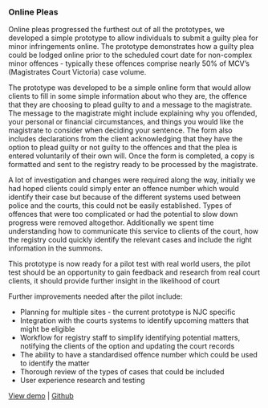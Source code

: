 ### Online Pleas
Online pleas progressed the furthest out of all the prototypes, we developed a simple prototype to allow individuals to submit a guilty plea for minor infringements online. The prototype demonstrates how a guilty plea could be lodged online prior to the scheduled court date for non-complex minor offences - typically these offences comprise nearly 50% of MCV’s (Magistrates Court Victoria) case volume.

The prototype was developed to be a simple online form that would allow clients to fill in some simple information about who they are, the offence that they are choosing to plead guilty to and a message to the magistrate. The message to the magistrate might include explaining why you offended, your personal or financial circumstances, and things you would like the magistrate to consider when deciding your sentence. The form also includes declarations from the client acknowledging that they have the option to plead guilty or not guilty to the offences and that the plea is entered voluntarily of their own will. Once the form is completed, a copy is formatted and sent to the registry ready to be processed by the magistrate.

A lot of investigation and changes were required along the way, initially we had hoped clients could simply enter an offence number which would identify their case but because of the different systems used between police and the courts, this could not be easily established. Types of offences that were too complicated or had the potential to slow down progress were removed altogethor. Additionally we spent time understanding how to communicate this service to clients of the court, how the registry could quickly identify the relevant cases and include the right information in the summons.

This prototype is now ready for a pilot test with real world users, the pilot test should be an opportunity to gain feedback and research from real court clients, it should provide further insight in the likelihood of court

Further improvements needed after the pilot include:
* Planning for multiple sites - the current prototype is NJC specific
* Integration with the courts systems to identify upcoming matters that might be eligible
* Workflow for registry staff to simplify identifying potential matters, notifying the clients of the option and updating the court records
* The ability to have a standardised offence number which could be used to identify the matter
* Thorough review of the types of cases that could be included
* User experience research and testing

<a class="btn btn-default" href="https://online-pleas.njc.codeforaustralia.org">View demo</a> | <a class="btn btn-default" href="https://github.com/CodeforAustralia/online-pleas">Github</a>
